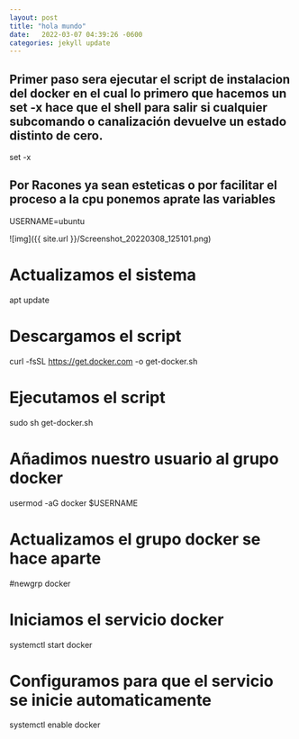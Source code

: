 ```yaml
---
layout: post
title: "hola mundo"
date:   2022-03-07 04:39:26 -0600
categories: jekyll update
---
```



## Primer paso sera ejecutar el script de instalacion del docker en el cual lo primero que hacemos un set -x hace que el shell para salir si cualquier subcomando o canalización devuelve un estado distinto de cero.

set -x

## Por Racones ya sean esteticas o por facilitar el proceso a la cpu ponemos aprate las variables 
USERNAME=ubuntu

![img]({{ site.url }}/Screenshot_20220308_125101.png)

# Actualizamos el sistema
apt update

# Descargamos el script
curl -fsSL https://get.docker.com -o get-docker.sh

# Ejecutamos el script
sudo sh get-docker.sh

# Añadimos nuestro usuario al grupo docker
usermod -aG docker $USERNAME

# Actualizamos el grupo docker se hace aparte
#newgrp docker

# Iniciamos el servicio docker
systemctl start docker

# Configuramos para que el servicio se inicie automaticamente
systemctl enable docker
